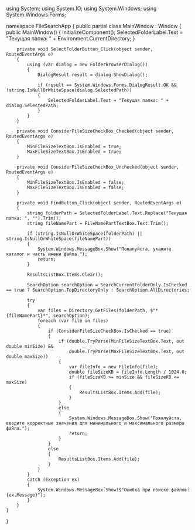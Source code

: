 using System;
using System.IO;
using System.Windows;
using System.Windows.Forms;

namespace FileSearchApp
{
    public partial class MainWindow : Window
    {
        public MainWindow()
        {
            InitializeComponent();
            SelectedFolderLabel.Text = "Текущая папка: " + Environment.CurrentDirectory;
        }

        private void SelectFolderButton_Click(object sender, RoutedEventArgs e)
        {
            using (var dialog = new FolderBrowserDialog())
            {
                DialogResult result = dialog.ShowDialog();

                if (result == System.Windows.Forms.DialogResult.OK && !string.IsNullOrWhiteSpace(dialog.SelectedPath))
                {
                    SelectedFolderLabel.Text = "Текущая папка: " + dialog.SelectedPath;
                }
            }
        }

        private void ConsiderFileSizeCheckBox_Checked(object sender, RoutedEventArgs e)
        {
            MinFileSizeTextBox.IsEnabled = true;
            MaxFileSizeTextBox.IsEnabled = true;
        }

        private void ConsiderFileSizeCheckBox_Unchecked(object sender, RoutedEventArgs e)
        {
            MinFileSizeTextBox.IsEnabled = false;
            MaxFileSizeTextBox.IsEnabled = false;
        }

        private void FindButton_Click(object sender, RoutedEventArgs e)
        {
            string folderPath = SelectedFolderLabel.Text.Replace("Текущая папка: ", "").Trim();
            string fileNamePart = FileNamePartTextBox.Text.Trim();

            if (string.IsNullOrWhiteSpace(folderPath) || string.IsNullOrWhiteSpace(fileNamePart))
            {
                System.Windows.MessageBox.Show("Пожалуйста, укажите каталог и часть имени файла.");
                return;
            }

            ResultsListBox.Items.Clear();

            SearchOption searchOption = SearchCurrentFolderOnly.IsChecked == true ? SearchOption.TopDirectoryOnly : SearchOption.AllDirectories;

            try
            {
                var files = Directory.GetFiles(folderPath, $"*{fileNamePart}*", searchOption);
                foreach (var file in files)
                {
                    if (ConsiderFileSizeCheckBox.IsChecked == true)
                    {
                        if (double.TryParse(MinFileSizeTextBox.Text, out double minSize) &&
                            double.TryParse(MaxFileSizeTextBox.Text, out double maxSize))
                        {
                            var fileInfo = new FileInfo(file);
                            double fileSizeKB = fileInfo.Length / 1024.0;
                            if (fileSizeKB >= minSize && fileSizeKB <= maxSize)
                            {
                                ResultsListBox.Items.Add(file);
                            }
                        }
                        else
                        {
                            System.Windows.MessageBox.Show("Пожалуйста, введите корректные значения для минимального и максимального размера файла.");
                            return;
                        }
                    }
                    else
                    {
                        ResultsListBox.Items.Add(file);
                    }
                }
            }
            catch (Exception ex)
            {
                System.Windows.MessageBox.Show($"Ошибка при поиске файлов: {ex.Message}");
            }
        }
    }
}
